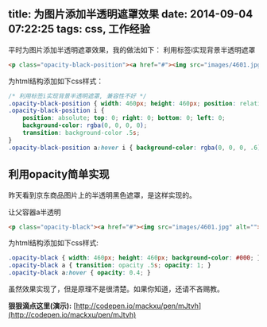 title: 为图片添加半透明遮罩效果
date: 2014-09-04 07:22:25
tags: css, 工作经验
---
平时为图片添加半透明遮罩效果，我的做法如下： 
利用标签i实现背景半透明遮罩
```html
<p class="opacity-black-position"><a href="#"><img src="images/4601.jpg" alt=""><i></i></a></p>
```
为html结构添加如下css样式：
```css
/* 利用标签i实现背景半透明遮罩, 兼容性不好 */
.opacity-black-position { width: 460px; height: 460px; position: relative; }
.opacity-black-position i { 
    position: absolute; top: 0; right: 0; bottom: 0; left: 0; 
    background-color: rgba(0, 0, 0, 0); 
    transition: background-color .5s;  
}
.opacity-black-position a:hover i { background-color: rgba(0, 0, 0, .6); }
```
## 利用opacity简单实现
昨天看到京东商品图片上的半透明黑色遮罩，是这样实现的。 

让父容器a半透明
```html
<p class="opacity-black"><a href="#"><img src="images/4601.jpg" alt=""></a></p>
```
为html结构添加如下css样式:
```css
.opacity-black { width: 460px; height: 460px; background-color: #000; }
.opacity-black a { transition: opacity .5s; opacity: 1; }
.opacity-black a:hover { opacity: 0.4; }
```
虽然效果实现了，但是原理不是很清楚。如果你知道，还请不吝赐教。

**狠狠滴点这里(演示):** [http://codepen.io/mackxu/pen/mJtvh](http://codepen.io/mackxu/pen/mJtvh)
